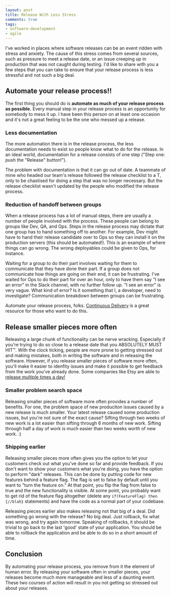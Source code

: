 ```yaml
---
layout: post
title: Release With Less Stress 
comments: true
tags:
- software-development
- agile
---
```


I've worked in places where software releases can be an event ridden with stress and anxiety. The cause of this stress comes from several sources, such as pressure to meet a release date, or an issue creeping up in production that was not caught during testing. I'd like to share with you a few steps that you can take to ensure that your release process is less stressful and not such a big deal.

## Automate your release process!!

The first thing you should do is **automate as much of your release process as possible.** Every manual step in your release process is an opportunity for somebody to mess it up. I have been this person on at least one occasion and it's not a great feeling to be the one who messed up a release.

### Less documentation

The more automation there is in the release process, the less documentation needs to exist so people know what to do for the release. In an ideal world, documentation for a release consists of one step ("Step one: push the "Release" button!"). 

The problem with documentation is that it can go out of date. A teammate of mine who headed our team's release followed the release checklist to a T, only to be chastised for doing a step that was no longer necessary. But the release checklist wasn't updated by the people who modified the release process.

### Reduction of handoff between groups 

When a release process has a lot of manual steps, there are usually a number of people involved with the process. These people can belong to groups like Dev, QA, and Ops. Steps in the release process may dictate that one group has to hand something off to another. For example, Dev might have to hand their release candidate over to Ops so they can install it on the production servers (this should be automated!). This is an example of where things can go wrong. The wrong deployables could be given to Ops, for instance. 

Waiting for a group to do their part involves waiting for them to communicate that they have done their part. If a group does not communicate how things are going on their end, it can be frustrating. I've waited for Ops to do their part for over an hour, only to have them say "I see an error" in the Slack channel, with no further follow up. "I see an error" is very vague. What kind of error? Is it something that I, a developer, need to investigate? Communication breakdown between groups can be frustrating. 

Automate your release process, folks. [Continuous Delivery](http://smile.amazon.com/Continuous-Delivery-Deployment-Automation-Addison-Wesley/dp/0321601912) is a great resource for those who want to do this.

## Release smaller pieces more often

Releasing a large chunk of functionality can be nerve wracking. Especially if you're trying to do so close to a release date that you ABSOLUTELY MUST HIT™. With the clock ticking, people are more prone to getting stressed out and making mistakes, both in writing the software and in releasing the software. However, if you release smaller pieces of software more often, you'll make it easier to idenfity issues and make it possible to get feedback from the work you've already done. Some companies like Etsy are able to [release multiple times a day!](https://youtu.be/JR-ccCTmMKY)

### Smaller problem search space

Releasing smaller pieces of software more often provides a number of benefits. For one, the problem space of new produciton issues caused by a new release is much smaller. Your latest release caused some production issues, but you're not sure of the exact cause? Sifting through two weeks of new work is a lot easier than sifting through 6 months of new work. Sifting through half a day of work is much easier than two weeks worth of new work. :)

### Shipping earlier

Releasing smaller pieces more often gives you the option to let your customers check out what you've done so far and provide feedback. If you don't want to show your customers what you're doing, you have the option to perform "dark" releases. This can be done by putting code for new features behind a feature flag. The flag is set to false by default until you want to "turn the feature on." At that point, you flip the flag from false to true and the new functionality is visible. At some point, you probably want to get rid of the feature flag altogether (delete any `if(FeatureFlag) then {//blah}` statements) and have the code as a normal part of your codebase.

Releasing pieces earlier also makes releasing not that big of a deal. Did something go wrong with the release? No big deal. Just rollback, fix what was wrong, and try again tomorrow. Speaking of rollbacks, it should be trivial to go back to the last 'good' state of your application. You should be able to rollback the application and be able to do so in a short amount of time.

## Conclusion

By automating your release process, you remove from it the element of human error. By releasing your software often in smaller pieces, your releases become much more manageable and less of a daunting event. These two courses of action will result in you not getting so stressed out about your releases. 

